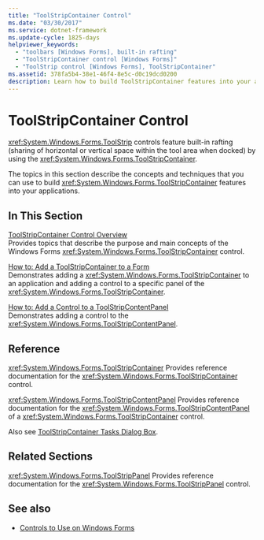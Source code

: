 ```yaml
---
title: "ToolStripContainer Control"
ms.date: "03/30/2017"
ms.service: dotnet-framework
ms.update-cycle: 1825-days
helpviewer_keywords:
  - "toolbars [Windows Forms], built-in rafting"
  - "ToolStripContainer control [Windows Forms]"
  - "ToolStrip control [Windows Forms], ToolStripContainer"
ms.assetid: 378fa5b4-38e1-46f4-8e5c-d0c19dcd0200
description: Learn how to build ToolStripContainer features into your applications to give ToolStrip control features built-in rafting.
---
```

# ToolStripContainer Control

<xref:System.Windows.Forms.ToolStrip> controls feature built-in rafting (sharing of horizontal or vertical space within the tool area when docked) by using the <xref:System.Windows.Forms.ToolStripContainer>.

The topics in this section describe the concepts and techniques that you can use to build <xref:System.Windows.Forms.ToolStripContainer> features into your applications.

## In This Section

[ToolStripContainer Control Overview](toolstripcontainer-control-overview.md)\
Provides topics that describe the purpose and main concepts of the Windows Forms <xref:System.Windows.Forms.ToolStripContainer> control.

[How to: Add a ToolStripContainer to a Form](how-to-add-a-toolstripcontainer-to-a-form.md)\
Demonstrates adding a <xref:System.Windows.Forms.ToolStripContainer> to an application and adding a control to a specific panel of the <xref:System.Windows.Forms.ToolStripContainer>.

[How to: Add a Control to a ToolStripContentPanel](how-to-add-a-control-to-a-toolstripcontentpanel.md)\
Demonstrates adding a control to the <xref:System.Windows.Forms.ToolStripContentPanel>.

## Reference

<xref:System.Windows.Forms.ToolStripContainer>
Provides reference documentation for the <xref:System.Windows.Forms.ToolStripContainer> control.

<xref:System.Windows.Forms.ToolStripContentPanel>
Provides reference documentation for the <xref:System.Windows.Forms.ToolStripContentPanel> of a <xref:System.Windows.Forms.ToolStripContainer> control.

Also see [ToolStripContainer Tasks Dialog Box](/previous-versions/visualstudio/visual-studio-2010/ms233647(v=vs.100)).

## Related Sections

<xref:System.Windows.Forms.ToolStripPanel>
Provides reference documentation for the <xref:System.Windows.Forms.ToolStripPanel> control.

## See also

- [Controls to Use on Windows Forms](controls-to-use-on-windows-forms.md)

